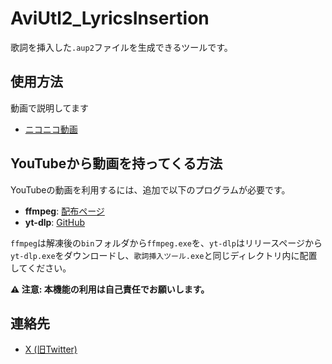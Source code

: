 # AviUtl2_LyricsInsertion

歌詞を挿入した`.aup2`ファイルを生成できるツールです。

## 使用方法

動画で説明してます
  - [ニコニコ動画](https://www.nicovideo.jp/watch/sm45186039)

## YouTubeから動画を持ってくる方法

YouTubeの動画を利用するには、追加で以下のプログラムが必要です。

-   **ffmpeg**: [配布ページ](https://www.gyan.dev/ffmpeg/builds/)
-   **yt-dlp**: [GitHub](https://github.com/yt-dlp/yt-dlp)

`ffmpeg`は解凍後の`bin`フォルダから`ffmpeg.exe`を、`yt-dlp`はリリースページから`yt-dlp.exe`をダウンロードし、`歌詞挿入ツール.exe`と同じディレクトリ内に配置してください。

**⚠️ 注意: 本機能の利用は自己責任でお願いします。**

## 連絡先

-   [X (旧Twitter)](https://x.com/kanade_tuku)
